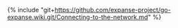 {% include "git+https://github.com/expanse-project/go-expanse.wiki.git/Connecting-to-the-network.md" %}